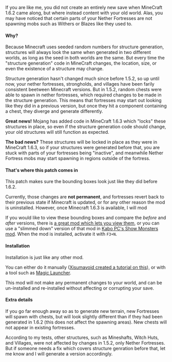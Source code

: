 
If you are like me, you did not create an entirely new save when MineCraft 1.6.2 came along, but where instead content with your old world. Alas, you may have noticed that certain parts of your Nether Fortresses are not spawning mobs such as Withers or Blazes like they used to.

#### Why?

Because Minecraft uses seeded random numbers for structure generation, structures will always look the same when generated in two different worlds, as long as the seed in both worlds are the same. But every time the "structure generation" code in MineCraft changes, the location, size, or even the existence of a structure may change. 

Structure generation hasn't changed much since before 1.5.2, so up until now, your nether fortresses, strongholds, and villages have been farily consistent beetween Minecraft versions. But in 1.5.2, random chests were able to spawn in nether fortresses, which required changes to be made in the structure generation. This means that fortresses may start out looking like they did in a previous version, but once they hit a component containing a chest, they diverge and generate differently.

**Great news!** Mojang has added code in MineCraft 1.6.3 which "locks" these structures in place, so even if the structure generation code should change, your old structures will still function as expected.

**The bad news?** These structures will be locked in place as they were in MineCraft 1.6.3, so if your structures were generated before that, you are stuck with parts of your fortresses being "inactive", and meanwhile Nether Fortress mobs may start spawning in regions outside of the fortress.

#### That's where this patch comes in

This patch makes sure the bounding boxes look just like they did before 1.6.2.

Currently, those changes are **not permanent**, and fortresses revert back to their previous state if Minecraft is updated, or for any other reason the mod is uninstalled. However, once Minecraft 1.6.3 is available, I will mod 

If you would like to view these bounding boxes and compare the _before_ and _after_ versions, there is [a great mod which lets you view them](http://www.minecraftforum.net/topic/1538820-bounding-box-outline/), or you can use a "slimmed down" version of that mod in [Kabo PC's Show Monsters mod](http://www.minecraftforum.net/topic/1544812-162-showmonsters/). When the mod is installed, activate it with `F3+N`.

#### Installation

Installation is just like any other mod. 

You can either do it manually ([Xisumavoid created a tutorial on this](http://www.youtube.com/watch?v=73Zops0kgOM)), or with a tool such as [Magic Launcher](http://www.minecraftforum.net/topic/939149-launcher-magic-launcher-117-mods-options-profiles-news/).

This mod will not make any permanent changes to your world, and can be un-installed and re-installed without affecting or corrupting your save.

#### Extra details

If you go far enough away so as to generate new terrain, new Fortresses will spawn with chests, but will look slightly different than if they had been generated in 1.6.2 (this does not affect the spawning areas). New chests will not appear in existing fortresses.

According to my tests, other structures, such as Mineshafts, Witch Huts, and Villages, were not affected by changes in 1.5.2, only Nether Fortresses. But if someone needs a fix which covers structure genration before that, let me know and I will generate a version accordingly.



